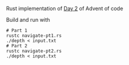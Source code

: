 Rust implementation of [Day 2](https://adventofcode.com/2021/day/2) of Advent of code

Build and run with 
```
# Part 1
rustc navigate-pt1.rs
./depth < input.txt
# Part 2
rustc navigate-pt2.rs
./depth < input.txt
```
